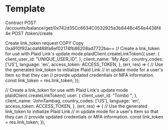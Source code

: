 # Template
Contract 
POST /accounts/balance/get/0x742d35Cc6634C0532925a3b844Bc454e4438f44e
POST /token/create

Create link_token request COPY  Copy
0xa910f92acdaf488fa6ef02174fb86208ad7722ba==
// Create a link_token for use with Plaid Link's update mode plaidClient.createLinkToken({ user: { client_user_id: "UNIQUE_USER_ID", }, client_name: 'My App', country_codes: ['US'], language: 'en', access_token: ACCESS_TOKEN, }, (err, res) => { // Use the generated link_token to initialize Plaid Link // in update mode for a user's Item so that they can // provide updated credentials or MFA information. const link_token = res.link_token; });


// Create a link_token for use with Plaid Link's update mode plaidClient.createLinkToken({ user: { client_user_id: "Tombo ", }, client_name: 'JohnTambag, country_codes: ['US'], language: 'en', access_token: ACCESS_TOKEN, }, (err, res) => { // Use the generated link_token to initialize Plaid Link // in update mode for a user's Item so that they can // provide updated credentials or MFA information. const link_token = res.link_token; });
